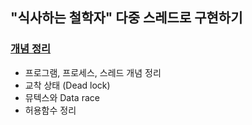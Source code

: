 ## "식사하는 철학자" 다중 스레드로 구현하기

### [개념 정리](https://www.notion.so/dev-jungeun/Philosophers-1a52b7548be2417baf433e88a2e5b99d)
* 프로그램, 프로세스, 스레드 개념 정리
* 교착 상태 (Dead lock)
* 뮤텍스와 Data race
* 허용함수 정리